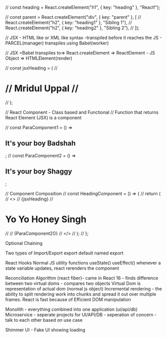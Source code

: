 // const heading = React.createElement("h1", { key: "heading" }, "React!");

// const parent = React.createElement("div", { key: "parent" }, [
//   React.createElement("h2", { key: "heading1" }, "Sibling 1"),
//   React.createElement("h2", { key: "heading2" }, "Sibling 2"),
// ]);

// JSX - HTML like or XML like syntax -transpiled before it reaches the JS - PARCEL(manager) transpiles using Babel(worker)

// JSX =Babel transpiles to=> React.createElement => ReactElement - JS Object => HTMLElement(render)

// const jsxHeading = (
//   <h1 key="jsxHeading" className="heading">
//     Mridul Uppal
//   </h1>
// );

// React Component - Class based and Functional
// Function that returns React Element (JSX) is a component

// const ParaComponent1 = () => <h2 key="badshah">It's your boy Badshah</h2>;
// const ParaComponent2 = () => <h2 key="badshah">It's your boy Shaggy</h2>;

// Component Composition
// const HeadingComponent = () => {
//   return (
//     <>
//       {jsxHeading}
//       <h1 key="honey">Yo Yo Honey Singh</h1>
//       <ParaComponent1/>
//       {ParaComponent2()}
//     </>
//   );
// };

Optional Chaining

Two types of Import/Export
export default
named export

React Hooks
Normal JS utility functions
useState()
useEffect()
whenever a state variable updates, react rerenders the component

Reconciliation Algorithm (react fiber)- came in React 16 - finds difference between two virtual doms - compares two objects
Virtual Dom is representation of actual dom (normal js object)
Incremental rendering - the ability to split rendering work into chunks and spread it out over multiple frames.
React is fast because of Efficient DOM manipulation

Monolith - everything combined into one application (ui/api/db)
Microservice - seperate projects for UI/API/DB - seperation of concern - talk to each other based on use case

Shimmer UI - Fake UI showing loading
